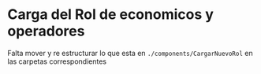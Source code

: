 # Carga del Rol de economicos y operadores

Falta mover y re estructurar lo que esta en `./components/CargarNuevoRol` en las carpetas correspondientes 